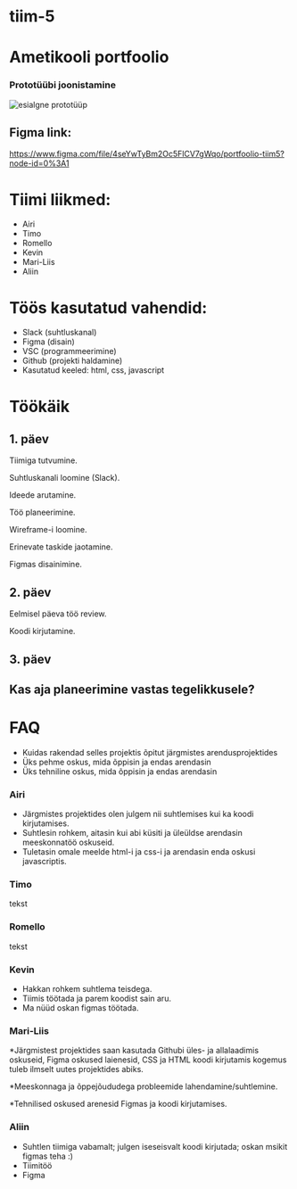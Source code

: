 # tiim-5

# Ametikooli portfoolio

### Prototüübi joonistamine
![esialgne prototüüp](https://scontent-arn2-1.xx.fbcdn.net/v/t1.15752-9/313916921_1275753419661372_8701232963499481378_n.jpg?_nc_cat=101&ccb=1-7&_nc_sid=ae9488&_nc_ohc=qWD6ZQSnMj0AX8NU9eB&_nc_ht=scontent-arn2-1.xx&oh=03_AdT8uK9raCu47HUoW_w2sBDsrnWe_XvOrb92eVsfYRQBuA&oe=638AED4B)

## Figma link: 
https://www.figma.com/file/4seYwTyBm2Oc5FlCV7gWqo/portfoolio-tiim5?node-id=0%3A1

# Tiimi liikmed:
* Airi
* Timo
* Romello
* Kevin
* Mari-Liis
* Aliin

# Töös kasutatud vahendid:
* Slack (suhtluskanal)
* Figma (disain)
* VSC (programmeerimine)
* Github (projekti haldamine)
* Kasutatud keeled: html, css, javascript

# Töökäik
## 1. päev
Tiimiga tutvumine.

Suhtluskanali loomine (Slack).

Ideede arutamine.

Töö planeerimine.

Wireframe-i loomine.

Erinevate taskide jaotamine.

Figmas disainimine.

## 2. päev
Eelmisel päeva töö review.

Koodi kirjutamine.

## 3. päev


## Kas aja planeerimine vastas tegelikkusele?

# FAQ
* Kuidas rakendad selles projektis õpitut järgmistes arendusprojektides
* Üks pehme oskus, mida õppisin ja endas arendasin
* Üks tehniline oskus, mida õppisin ja endas arendasin

### Airi
* Järgmistes projektides olen julgem nii suhtlemises kui ka koodi kirjutamises. 
* Suhtlesin rohkem, aitasin kui abi küsiti ja üleüldse arendasin meeskonnatöö oskuseid. 
* Tuletasin omale meelde html-i ja css-i ja arendasin enda oskusi javascriptis.

### Timo
tekst

### Romello
tekst

### Kevin
* Hakkan rohkem suhtlema teisdega. 
* Tiimis töötada ja parem koodist sain aru. 
* Ma nüüd oskan figmas töötada.

### Mari-Liis
*Järgmistest projektides saan kasutada Githubi üles- ja allalaadimis oskuseid, Figma oskused laienesid, CSS ja HTML koodi kirjutamis kogemus tuleb ilmselt uutes projektides abiks. 

*Meeskonnaga ja õppejõududega probleemide lahendamine/suhtlemine.

*Tehnilised oskused arenesid Figmas ja koodi kirjutamises. 

### Aliin
* Suhtlen tiimiga vabamalt; julgen iseseisvalt koodi kirjutada; oskan msikit figmas teha :)
* Tiimitöö
* Figma

